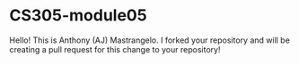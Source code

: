 # CS305-module05

Hello! This is Anthony (AJ) Mastrangelo. I forked your repository and will be creating a pull request for this change to
your repository!